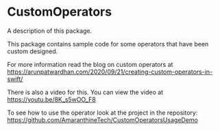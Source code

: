 # CustomOperators

A description of this package.

This package contains sample code for some operators that have been custom designed. 

For more information read the blog on custom operators at https://arunpatwardhan.com/2020/09/21/creating-custom-operators-in-swift/

There is also a video for this. You can view the video at https://youtu.be/8K_s5wOO_F8

To see how to use the operator look at the project in the repository: https://github.com/AmaranthineTech/CustomOperatorsUsageDemo
